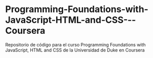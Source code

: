 # Programming-Foundations-with-JavaScript-HTML-and-CSS---Coursera
Repositorio de código para el curso Programming Foundations with JavaScript, HTML and CSS de la Universidad de Duke en Coursera
